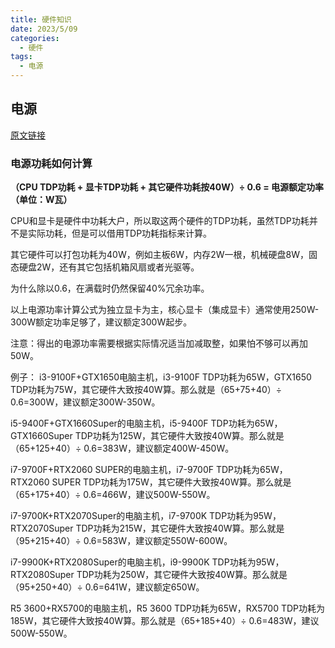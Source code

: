 ```yaml
---
title: 硬件知识
date: 2023/5/09
categories:
  - 硬件
tags:
  - 电源
---
```


## 电源
[原文链接](http://www.lotpc.com/zjzn/8670.html)

### 电源功耗如何计算

**（CPU TDP功耗 + 显卡TDP功耗 + 其它硬件功耗按40W）÷ 0.6 = 电源额定功率（单位：W瓦）**

CPU和显卡是硬件中功耗大户，所以取这两个硬件的TDP功耗，虽然TDP功耗并不是实际功耗，但是可以借用TDP功耗指标来计算。

其它硬件可以打包功耗为40W，例如主板6W，内存2W一根，机械硬盘8W，固态硬盘2W，还有其它包括机箱风扇或者光驱等。

为什么除以0.6，在满载时仍然保留40%冗余功率。

以上电源功率计算公式为独立显卡为主，核心显卡（集成显卡）通常使用250W-300W额定功率足够了，建议额定300W起步。

注意：得出的电源功率需要根据实际情况适当加减取整，如果怕不够可以再加50W。

例子：
i3-9100F+GTX1650电脑主机，i3-9100F TDP功耗为65W，GTX1650 TDP功耗为75W，其它硬件大致按40W算。那么就是（65+75+40）÷ 0.6=300W，建议额定300W-350W。

i5-9400F+GTX1660Super的电脑主机，i5-9400F TDP功耗为65W，GTX1660Super TDP功耗为125W，其它硬件大致按40W算。那么就是（65+125+40）÷ 0.6=383W，建议额定400W-450W。

i7-9700F+RTX2060 SUPER的电脑主机，i7-9700F TDP功耗为65W，RTX2060 SUPER TDP功耗为175W，其它硬件大致按40W算。那么就是（65+175+40）÷ 0.6=466W，建议500W-550W。

i7-9700K+RTX2070Super的电脑主机，i7-9700K TDP功耗为95W，RTX2070Super TDP功耗为215W，其它硬件大致按40W算。那么就是（95+215+40）÷ 0.6=583W，建议额定550W-600W。

i7-9900K+RTX2080Super的电脑主机，i9-9900K TDP功耗为95W，RTX2080Super TDP功耗为250W，其它硬件大致按40W算。那么就是（95+250+40）÷ 0.6=641W，建议额定650W。

R5 3600+RX5700的电脑主机，R5 3600 TDP功耗为65W，RX5700 TDP功耗为185W，其它硬件大致按40W算。那么就是（65+185+40）÷ 0.6=483W，建议500W-550W。


